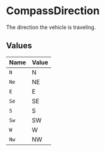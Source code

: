 # CompassDirection

The direction the vehicle is traveling.


## Values

| Name  | Value |
| ----- | ----- |
| `N`   | N     |
| `Ne`  | NE    |
| `E`   | E     |
| `Se`  | SE    |
| `S`   | S     |
| `Sw`  | SW    |
| `W`   | W     |
| `Nw`  | NW    |